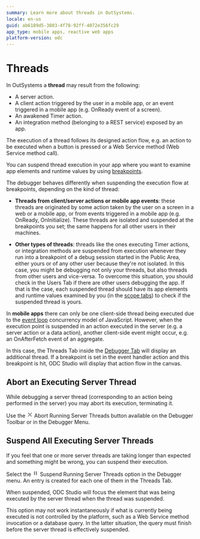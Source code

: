 ```yaml
---
summary: Learn more about threads in OutSystems.
locale: en-us
guid: ab6189d5-3803-4f78-92ff-4072e356fc29
app_type: mobile apps, reactive web apps
platform-version: odc
---
```


# Threads

In OutSystems a **thread** may result from the following:

* A server action.
* A client action triggered by the user in a mobile app, or an event triggered in a mobile app (e.g. OnReady event of a screen).
* An awakened Timer action.
* An integration method (belonging to a REST service) exposed by an app. 

The execution of a thread follows its designed action flow, e.g. an action to be executed when a button is pressed or a Web Service method (Web Service method call).

You can suspend thread execution in your app where you want to examine app elements and runtime values by using [breakpoints](<breakpoints.md>).

The debugger behaves differently when suspending the execution flow at breakpoints, depending on the kind of thread:

* **Threads from client/server actions or mobile app events**: these threads are originated by some action taken by the user on a screen in a web or a mobile app, or from events triggered in a mobile app (e.g. OnReady, OnInitialize). These threads are isolated and suspended at the breakpoints you set; the same happens for all other users in their machines.

* **Other types of threads**: threads like the ones executing Timer actions, or integration methods are suspended from execution whenever they run into a breakpoint of a debug session started in the Public Area, either yours or of any other user because they're not isolated. In this case, you might be debugging not only your threads, but also threads from other users and vice-versa. To overcome this situation, you should check in the Users Tab if there are other users debugging the app. If that is the case, each suspended thread should have its app elements and runtime values examined by you (in the [scope tabs](<debugger-ui-reference.md#scope-tabs-area>)) to check if the suspended thread is yours.

<div class="info" markdown="1"> 

In **mobile apps** there can only be one client-side thread being executed due to the [event loop](<https://developer.mozilla.org/en-US/docs/Web/JavaScript/EventLoop>) concurrency model of JavaScript. However, when the execution point is suspended in an action executed in the server (e.g. a server action or a data action), another client-side event might occur, e.g. an OnAfterFetch event of an aggregate. 

In this case, the Threads Tab inside the [Debugger Tab](<debugger-ui-reference.md#debugging-context-area>) will display an additional thread. If a breakpoint is set in the event handler action and this breakpoint is hit, ODC Studio will display that action flow in the canvas.

</div>


## Abort an Executing Server Thread

While debugging a server thread (corresponding to an action being performed in the server) you may abort its execution, terminating it.

Use the ![](images/toolbar-button-abort.png) Abort Running Server Threads button available on the Debugger Toolbar or in the Debugger Menu.


## Suspend All Executing Server Threads

If you feel that one or more server threads are taking longer than expected and something might be wrong, you can suspend their execution.

Select the ![](images/toolbar-button-suspend.png) Suspend Running Server Threads option in the Debugger menu. An entry is created for each one of them in the Threads Tab. 

When suspended, ODC Studio will focus the element that was being executed by the server thread when the thread was suspended.

<div class="info" markdown="1">

This option may not work instantaneously if what is currently being executed is not controlled by the platform, such as a Web Service method invocation or a database query. In the latter situation, the query must finish before the server thread is effectively suspended.

</div>

